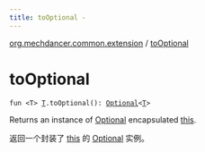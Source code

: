 ```yaml
---
title: toOptional - 
---
```


[org.mechdancer.common.extension](index.html) / [toOptional](./to-optional.html)

# toOptional

`fun <T> `[`T`](to-optional.html#T)`.toOptional(): `[`Optional`](-optional/index.html)`<`[`T`](to-optional.html#T)`>`

Returns an instance of [Optional](-optional/index.html) encapsulated [this](to-optional/-this-.html).

返回一个封装了 [this](to-optional/-this-.html) 的 [Optional](-optional/index.html) 实例。

